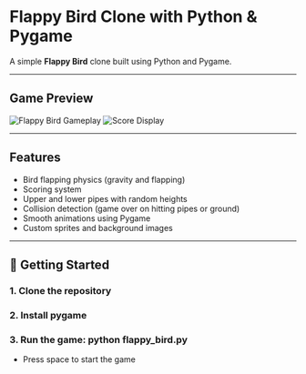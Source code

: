 # Flappy Bird Clone with Python & Pygame

A simple **Flappy Bird** clone built using Python and Pygame. 

---

## Game Preview

![Flappy Bird Gameplay]()
![Score Display]()

---

## Features

- Bird flapping physics (gravity and flapping)
- Scoring system
- Upper and lower pipes with random heights
- Collision detection (game over on hitting pipes or ground)
- Smooth animations using Pygame
- Custom sprites and background images

---

## 🚀 Getting Started

### 1. Clone the repository
### 2. Install pygame
### 3. Run the game:  python flappy_bird.py
- Press space to start the game
